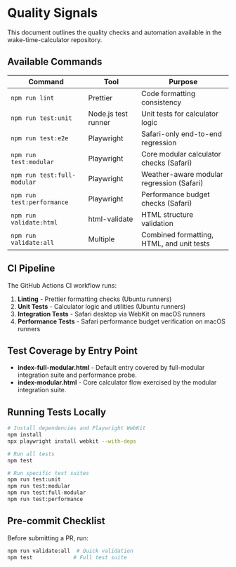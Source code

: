# Quality Signals

This document outlines the quality checks and automation available in the wake-time-calculator repository.

## Available Commands

| Command | Tool | Purpose |
|---------|------|---------|
| `npm run lint` | Prettier | Code formatting consistency |
| `npm run test:unit` | Node.js test runner | Unit tests for calculator logic |
| `npm run test:e2e` | Playwright | Safari-only end-to-end regression |
| `npm run test:modular` | Playwright | Core modular calculator checks (Safari) |
| `npm run test:full-modular` | Playwright | Weather-aware modular regression (Safari) |
| `npm run test:performance` | Playwright | Performance budget checks (Safari) |
| `npm run validate:html` | html-validate | HTML structure validation |
| `npm run validate:all` | Multiple | Combined formatting, HTML, and unit tests |

## CI Pipeline

The GitHub Actions CI workflow runs:

1. **Linting** - Prettier formatting checks (Ubuntu runners)
2. **Unit Tests** - Calculator logic and utilities (Ubuntu runners)
3. **Integration Tests** - Safari desktop via WebKit on macOS runners
4. **Performance Tests** - Safari performance budget verification on macOS runners

## Test Coverage by Entry Point

- **index-full-modular.html** - Default entry covered by full-modular integration suite and performance probe.
- **index-modular.html** - Core calculator flow exercised by the modular integration suite.

## Running Tests Locally

```bash
# Install dependencies and Playwright WebKit
npm install
npx playwright install webkit --with-deps

# Run all tests
npm test

# Run specific test suites
npm run test:unit
npm run test:modular
npm run test:full-modular
npm run test:performance
```

## Pre-commit Checklist

Before submitting a PR, run:

```bash
npm run validate:all  # Quick validation
npm test             # Full test suite
```
